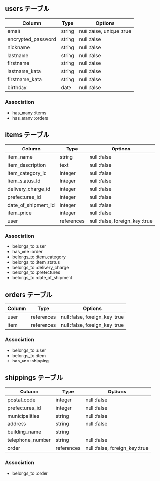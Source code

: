 ## users テーブル

| Column             | Type   | Options                   |
| ------------------ | ------ | ------------------------- |
| email              | string | null :false, unique :true |
| encrypted_password | string | null :false               |
| nickname           | string | null :false               |
| lastname           | string | null :false               |
| firstname          | string | null :false               |
| lastname_kata      | string | null :false               |
| firstname_kata     | string | null :false               |
| birthday           | date   | null :false               |

### Association

- has_many :items
- has_many :orders

## items テーブル

| Column              | Type       | Options                        |
| ------------------- | ---------- | ------------------------------ |
| item_name           | string     | null :false                    |
| item_description    | text       | null :false                    |
| item_category_id    | integer    | null :false                    |
| item_status_id      | integer    | null :false                    |
| delivery_charge_id  | integer    | null :false                    |
| prefectures_id      | integer    | null :false                    |
| date_of_shipment_id | integer    | null :false                    |
| item_price          | integer    | null :false                    |
| user                | references | null :false, foreign_key :true |

### Association

- belongs_to :user
- has_one :order
- belongs_to :item_category
- belongs_to :item_status
- belongs_to :delivery_charge
- belongs_to :prefectures
- belongs_to :date_of_shipment

## orders テーブル

| Column | Type       | Options                        |
| ------ | ---------- | ------------------------------ |
| user   | references | null :false, foreign_key :true |
| item   | references | null :false, foreign_key :true |

### Association

- belongs_to :user
- belongs_to :item
- has_one :shipping

## shippings テーブル
| Column           | Type       | Options                        |
| ---------------- | ---------- | ------------------------------ |
| postal_code      | integer    | null :false                    |
| prefectures_id   | integer    | null :false                    |
| municipalities   | string     | null :false                    |
| address          | string     | null :false                    |
| building_name    | string     |                                |
| telephone_number | string     | null :false                    |
| order            | references | null :false, foreign_key :true |

### Association
- belongs_to :order
